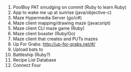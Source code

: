 1. PoolBoy PAT smudging on commit (Ruby to learn Ruby)
2. App to wake me up at sunrise (java/objective-c)
3. Maze Hypermedia Server (go/c#)
  1. Maze client mapping/drawing maze (javacsript)
  2. Maze client CLI maze game (Ruby)
  3. Maze client boaster (Ruby/Go)
  4. Maze client that creates and PUTs mazes
4. Up For Grabs: http://up-for-grabs.net/#/
5. Upload bats to 
6. Battleship (Ruby?)
7. Recipe List Database
8. Connect Four
  
